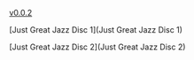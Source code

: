[v0.0.2](https://github.com/littleflute/jazz1/edit/master/README.md)

[Just Great Jazz Disc 1](Just Great Jazz Disc 1)

[Just Great Jazz Disc 2](Just Great Jazz Disc 2)
